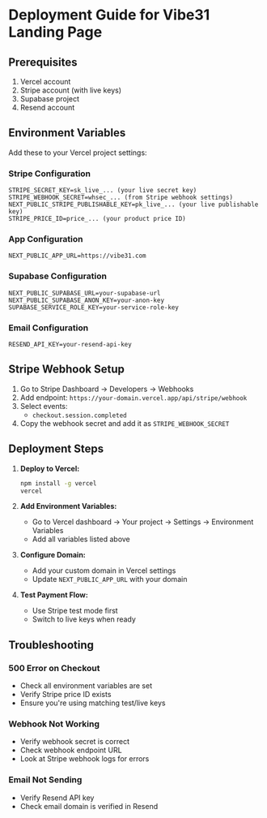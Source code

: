 # Deployment Guide for Vibe31 Landing Page

## Prerequisites
1. Vercel account
2. Stripe account (with live keys)
3. Supabase project
4. Resend account

## Environment Variables

Add these to your Vercel project settings:

### Stripe Configuration
```
STRIPE_SECRET_KEY=sk_live_... (your live secret key)
STRIPE_WEBHOOK_SECRET=whsec_... (from Stripe webhook settings)
NEXT_PUBLIC_STRIPE_PUBLISHABLE_KEY=pk_live_... (your live publishable key)
STRIPE_PRICE_ID=price_... (your product price ID)
```

### App Configuration
```
NEXT_PUBLIC_APP_URL=https://vibe31.com
```

### Supabase Configuration
```
NEXT_PUBLIC_SUPABASE_URL=your-supabase-url
NEXT_PUBLIC_SUPABASE_ANON_KEY=your-anon-key
SUPABASE_SERVICE_ROLE_KEY=your-service-role-key
```

### Email Configuration
```
RESEND_API_KEY=your-resend-api-key
```

## Stripe Webhook Setup

1. Go to Stripe Dashboard → Developers → Webhooks
2. Add endpoint: `https://your-domain.vercel.app/api/stripe/webhook`
3. Select events:
   - `checkout.session.completed`
4. Copy the webhook secret and add it as `STRIPE_WEBHOOK_SECRET`

## Deployment Steps

1. **Deploy to Vercel:**
   ```bash
   npm install -g vercel
   vercel
   ```

2. **Add Environment Variables:**
   - Go to Vercel dashboard → Your project → Settings → Environment Variables
   - Add all variables listed above

3. **Configure Domain:**
   - Add your custom domain in Vercel settings
   - Update `NEXT_PUBLIC_APP_URL` with your domain

4. **Test Payment Flow:**
   - Use Stripe test mode first
   - Switch to live keys when ready

## Troubleshooting

### 500 Error on Checkout
- Check all environment variables are set
- Verify Stripe price ID exists
- Ensure you're using matching test/live keys

### Webhook Not Working
- Verify webhook secret is correct
- Check webhook endpoint URL
- Look at Stripe webhook logs for errors

### Email Not Sending
- Verify Resend API key
- Check email domain is verified in Resend